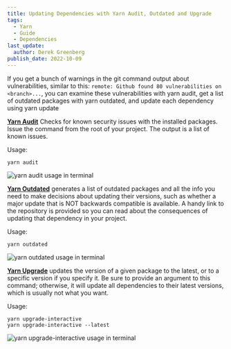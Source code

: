 ```yaml
---
title: Updating Dependencies with Yarn Audit, Outdated and Upgrade
tags:
  - Yarn
  - Guide
  - Dependencies
last_update:
  author: Derek Greenberg
publish_date: 2022-10-09
---
```


If you get a bunch of warnings in the git command output about vulnerabilities, similar to this: `remote: Github found 80 vulnerabilities on <branch>...`, you can examine these vulnerabilities with yarn audit, get a list of outdated packages with yarn outdated, and update each dependency using yarn update

[**Yarn Audit**](https://classic.yarnpkg.com/en/docs/cli/audit) Checks for known security issues with the installed packages. Issue the command from the root of your project. The output is a list of known issues.

Usage:

```console
yarn audit
```

![yarn audit usage in terminal](https://static.slab.com/prod/uploads/67oa0iba/posts/images/cwzWfJi-twHOoJcKHPVx1lm_.png)

[**Yarn Outdated**](https://classic.yarnpkg.com/en/docs/cli/outdated) generates a list of outdated packages and all the info you need to make decisions about updating their versions, such as whether a major update that is NOT backwards compatible is available. A handy link to the repository is provided so you can read about the consequences of updating that dependency in your project.

Usage:

```console
yarn outdated
```

![yarn outdated usage in terminal](https://static.slab.com/prod/uploads/67oa0iba/posts/images/g93PKCGCzgP-Ho0-QZWV8PIF.png)

[**Yarn Upgrade**](https://classic.yarnpkg.com/en/docs/cli/upgrade/) updates the version of a given package to the latest, or to a specific version if you specify it. Be sure to provide an argument to this command; otherwise, it will update all dependencies to their latest versions, which is usually not what you want.

Usage:

```console
yarn upgrade-interactive
yarn upgrade-interactive --latest
```

![yarn upgrade-interactive usage in terminal](https://static.slab.com/prod/uploads/67oa0iba/posts/images/lsVpJJ9m7AGF6Nh0hbpy9927.png)
